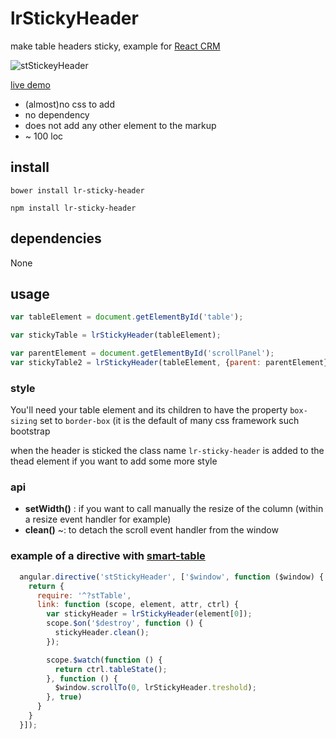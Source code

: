 # lrStickyHeader

make table headers sticky, example for [React CRM](http://reactcrm.com/)

![stStickeyHeader](http://i.imgur.com/ocN250H.gif)

[live demo](http://lorenzofox3.github.io/lrStickyHeader/example.html)

* (almost)no css to add 
* no dependency
* does not add any other element to the markup
* ~ 100 loc

## install 

``bower install lr-sticky-header``

``npm install lr-sticky-header``

## dependencies 

None

## usage

```Javascript
var tableElement = document.getElementById('table');

var stickyTable = lrStickyHeader(tableElement);

var parentElement = document.getElementById('scrollPanel');
var stickyTable2 = lrStickyHeader(tableElement, {parent: parentElement});
```

### style

You'll need your table element and its children to have the property ``box-sizing`` set to ``border-box`` (it is the default of many css framework such bootstrap

when the header is sticked the class name ``lr-sticky-header`` is added to the thead element if you want to add some more style

### api

*  **setWidth()** : if you want to call manually the resize of the column (within a resize event handler for example)
*  **clean()** ~: to detach the scroll event handler from the window

### example of a directive with [smart-table](http://lorenzofox3.github.io/smart-table-website/)

```javascript
  angular.directive('stStickyHeader', ['$window', function ($window) {
    return {
      require: '^?stTable',
      link: function (scope, element, attr, ctrl) {
        var stickyHeader = lrStickyHeader(element[0]);
        scope.$on('$destroy', function () {
          stickyHeader.clean();
        });

        scope.$watch(function () {
          return ctrl.tableState();
        }, function () {
          $window.scrollTo(0, lrStickyHeader.treshold);
        }, true)
      }
    }
  }]);
```




